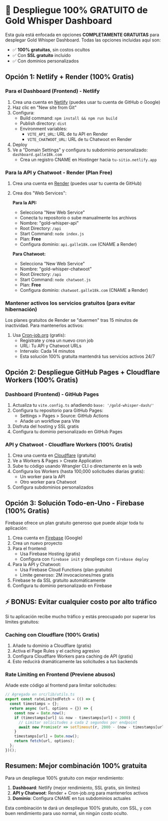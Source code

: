 # 🚀 Despliegue 100% GRATUITO de Gold Whisper Dashboard

Esta guía está enfocada en opciones **COMPLETAMENTE GRATUITAS** para desplegar Gold Whisper Dashboard. Todas las opciones incluidas aquí son:

- ✅ **100% gratuitas**, sin costos ocultos
- ✅ Con **SSL gratuito** incluido
- ✅ Con dominios personalizados

## Opción 1: Netlify + Render (100% Gratis)

### Para el Dashboard (Frontend) - Netlify

1. Crea una cuenta en [Netlify](https://netlify.com/) (puedes usar tu cuenta de GitHub o Google)
2. Haz clic en "New site from Git"
3. Configura:
   - Build command: `npm install && npm run build`
   - Publish directory: `dist`
   - Environment variables:
     - `VITE_API_URL`: URL de tu API en Render
     - `VITE_CHATWOOT_URL`: URL de tu Chatwoot en Render
4. Deploy
5. Ve a "Domain Settings" y configura tu subdominio personalizado: `dashboard.galle18k.com`
   - Crea un registro CNAME en Hostinger hacia `tu-sitio.netlify.app`

### Para la API y Chatwoot - Render (Plan Free)

1. Crea una cuenta en [Render](https://render.com/) (puedes usar tu cuenta de GitHub)
2. Crea dos "Web Services":

   **Para la API:**
   - Selecciona "New Web Service"
   - Conecta tu repositorio o sube manualmente los archivos
   - Nombre: "gold-whisper-api"
   - Root Directory: `/api`
   - Start Command: `node index.js`
   - Plan: **Free**
   - Configura dominio: `api.galle18k.com` (CNAME a Render)

   **Para Chatwoot:**
   - Selecciona "New Web Service"
   - Nombre: "gold-whisper-chatwoot"
   - Root Directory: `/api`
   - Start Command: `node chatwoot.js`
   - Plan: **Free**
   - Configura dominio: `chatwoot.galle18k.com` (CNAME a Render)

### Mantener activos los servicios gratuitos (para evitar hibernación)

Los planes gratuitos de Render se "duermen" tras 15 minutos de inactividad. Para mantenerlos activos:

1. Usa [Cron-job.org](https://cron-job.org/) (gratis):
   - Regístrate y crea un nuevo cron job
   - URL: Tu API y Chatwoot URLs
   - Intervalo: Cada 14 minutos
   - Esta solución 100% gratuita mantendrá tus servicios activos 24/7

## Opción 2: Despliegue GitHub Pages + Cloudflare Workers (100% Gratis)

### Dashboard (Frontend) - GitHub Pages

1. Actualiza tu `vite.config.ts` añadiendo `base: '/gold-whisper-dash/'`
2. Configura tu repositorio para GitHub Pages:
   - Settings > Pages > Source: GitHub Actions
   - Añade un workflow para Vite
3. Disfruta del hosting y SSL gratis
4. Configura tu dominio personalizado en GitHub Pages

### API y Chatwoot - Cloudflare Workers (100% Gratis)

1. Crea una cuenta en [Cloudflare](https://cloudflare.com/) (gratuita)
2. Ve a Workers & Pages > Create Application
3. Sube tu código usando Wrangler CLI o directamente en la web
4. Configura los Workers (hasta 100,000 solicitudes diarias gratis):
   - Un worker para la API
   - Otro worker para Chatwoot
5. Configura subdominios personalizados

## Opción 3: Solución Todo-en-Uno - Firebase (100% Gratis)

Firebase ofrece un plan gratuito generoso que puede alojar toda tu aplicación:

1. Crea cuenta en [Firebase](https://firebase.google.com/) (Google)
2. Crea un nuevo proyecto
3. Para el frontend:
   - Usa Firebase Hosting (gratis)
   - Configura con `firebase init` y despliega con `firebase deploy`
4. Para la API y Chatwoot:
   - Usa Firebase Cloud Functions (plan gratuito)
   - Límite generoso: 2M invocaciones/mes gratis
5. Firebase te da SSL gratuito automáticamente
6. Configura tu dominio personalizado en Firebase

## ⚡ BONUS: Evitar cualquier costo por alto tráfico

Si tu aplicación recibe mucho tráfico y estás preocupado por superar los límites gratuitos:

### Caching con Cloudflare (100% Gratis)
1. Añade tu dominio a Cloudflare (gratis)
2. Activa el Page Rules y el caching agresivo
3. Configura Cloudflare Workers para caching de API (gratis)
4. Esto reducirá dramáticamente las solicitudes a tus backends

### Rate Limiting en Frontend (Previene abusos)
Añade este código al frontend para limitar solicitudes:

```javascript
// Agregado en src/lib/utils.ts
export const rateLimitedFetch = (() => {
  const timestamps = {};
  return async (url, options = {}) => {
    const now = Date.now();
    if (timestamps[url] && now - timestamps[url] < 2000) {
      // Limitar solicitudes a cada 2 segundos por endpoint
      await new Promise(r => setTimeout(r, 2000 - (now - timestamps[url])));
    }
    timestamps[url] = Date.now();
    return fetch(url, options);
  };
})();
```

## Resumen: Mejor combinación 100% gratuita

Para un despliegue 100% gratuito con mejor rendimiento:

1. **Dashboard**: Netlify (mejor rendimiento, SSL gratis, sin límites)
2. **API y Chatwoot**: Render + Cron-job.org para mantenerlos activos
3. **Dominio**: Configura CNAME en tus subdominios actuales

Esta combinación te dará un despliegue 100% gratuito, con SSL, y con buen rendimiento para uso normal, sin ningún costo oculto.
